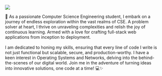 ![](https://komarev.com/ghpvc/?username=Avijit2002)

🚀 As a passionate Computer Science Engineering student, I embark on a journey of endless exploration within the vast realms of CSE. A problem solver at heart, I thrive on unraveling complexities and relish the joy of continuous learning. Armed with a love for crafting full-stack web applications from inception to deployment.<br/><br/>
I am dedicated to honing my skills, ensuring that every line of code I write is not just functional but scalable, secure, and production-worthy. I have a keen interest in Operating Systems and Networks, delving into the behind-the-scenes of our digital world. Join me in the adventure of turning ideas into innovative solutions, one code at a time! 💻✨


